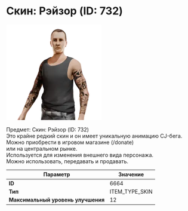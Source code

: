 # Скин: Рэйзор (ID: 732)

![Item Image](../img/6664.webp?raw=true)

Предмет: Скин: Рэйзор (ID: 732)<br>Это крайне редкий скин и он имеет уникальную анимацию CJ-бега.<br>Можно приобрести в игровом магазине (/donate)<br>или на центральном рынке.<br>Используется для изменения внешнего вида персонажа.<br>Можно использовать, передавать и продавать.


| Параметр | Значение |
|----------|----------|
| **ID** | 6664 |
| **Тип** | ITEM_TYPE_SKIN |
| **Максимальный уровень улучшения** | 12 |

